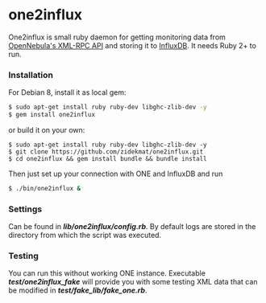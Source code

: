 # one2influx

One2influx is small ruby daemon for getting monitoring data from [OpenNebula's XML-RPC API](http://docs.opennebula.org/4.12/integration/system_interfaces/api.html) and storing it to [InfluxDB](http://influxdb.com/). It needs Ruby 2+ to run.

### Installation
For Debian 8, install it as local gem:
```bash
$ sudo apt-get install ruby ruby-dev libghc-zlib-dev -y
$ gem install one2influx
```
or build it on your own:
```
$ sudo apt-get install ruby ruby-dev libghc-zlib-dev -y
$ git clone https://github.com/zidekmat/one2influx.git
$ cd one2influx && gem install bundle && bundle install
```
Then just set up your connection with ONE and InfluxDB and run
```bash
$ ./bin/one2influx &
```

### Settings
Can be found in ***lib/one2influx/config.rb***. By default logs are stored in the directory from which the script was executed.

### Testing
You can run this without working ONE instance. Executable ***test/one2influx_fake*** will provide you with some testing XML data that can be modified in ***test/fake_lib/fake_one.rb***.
